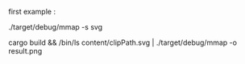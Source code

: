 first example :

./target/debug/mmap -s svg

cargo build && /bin/ls content/clipPath.svg | ./target/debug/mmap -o result.png
